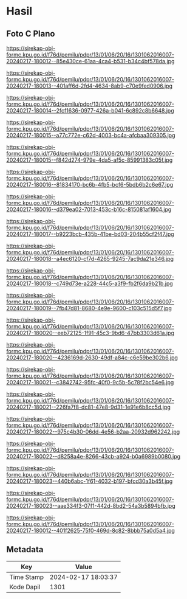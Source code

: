 # Hasil

## Foto C Plano

https://sirekap-obj-formc.kpu.go.id/f76d/pemilu/pdpr/13/01/06/20/16/1301062016007-20240217-180012--85e430ce-61aa-4ca4-b531-b34c4bf578da.jpg

https://sirekap-obj-formc.kpu.go.id/f76d/pemilu/pdpr/13/01/06/20/16/1301062016007-20240217-180013--401aff6d-2fd4-4634-8ab9-c70e9fed0906.jpg

https://sirekap-obj-formc.kpu.go.id/f76d/pemilu/pdpr/13/01/06/20/16/1301062016007-20240217-180014--2fcf1636-0977-426a-b041-6c892c8b6648.jpg

https://sirekap-obj-formc.kpu.go.id/f76d/pemilu/pdpr/13/01/06/20/16/1301062016007-20240217-180015--a77c772e-c62d-4003-bc4a-afcbaa309305.jpg

https://sirekap-obj-formc.kpu.go.id/f76d/pemilu/pdpr/13/01/06/20/16/1301062016007-20240217-180015--f842d274-979e-4da5-af5c-85991383c05f.jpg

https://sirekap-obj-formc.kpu.go.id/f76d/pemilu/pdpr/13/01/06/20/16/1301062016007-20240217-180016--81834170-bc6b-4fb5-bcf6-5bdb6b2c6e67.jpg

https://sirekap-obj-formc.kpu.go.id/f76d/pemilu/pdpr/13/01/06/20/16/1301062016007-20240217-180016--d379ea02-7013-453c-b16c-815081af1604.jpg

https://sirekap-obj-formc.kpu.go.id/f76d/pemilu/pdpr/13/01/06/20/16/1301062016007-20240217-180017--b9223bcb-435b-41be-bd03-204b55cf2f47.jpg

https://sirekap-obj-formc.kpu.go.id/f76d/pemilu/pdpr/13/01/06/20/16/1301062016007-20240217-180018--a4ec6120-cf7d-4265-9245-7ac9da21e346.jpg

https://sirekap-obj-formc.kpu.go.id/f76d/pemilu/pdpr/13/01/06/20/16/1301062016007-20240217-180018--c749d73e-a228-44c5-a3f9-fb2f6da9b21b.jpg

https://sirekap-obj-formc.kpu.go.id/f76d/pemilu/pdpr/13/01/06/20/16/1301062016007-20240217-180019--7fb47d81-8680-4e9e-9600-c103c515d5f7.jpg

https://sirekap-obj-formc.kpu.go.id/f76d/pemilu/pdpr/13/01/06/20/16/1301062016007-20240217-180020--eeb72125-1f91-45c3-9bd6-47bb3303d61a.jpg

https://sirekap-obj-formc.kpu.go.id/f76d/pemilu/pdpr/13/01/06/20/16/1301062016007-20240217-180020--4236169d-2630-49df-a84c-c6e59be302b6.jpg

https://sirekap-obj-formc.kpu.go.id/f76d/pemilu/pdpr/13/01/06/20/16/1301062016007-20240217-180021--c3842742-95fc-40f0-9c5b-5c78f2bc54e6.jpg

https://sirekap-obj-formc.kpu.go.id/f76d/pemilu/pdpr/13/01/06/20/16/1301062016007-20240217-180021--226fa7f8-dc81-47e8-9d31-1e91e6b8cc5d.jpg

https://sirekap-obj-formc.kpu.go.id/f76d/pemilu/pdpr/13/01/06/20/16/1301062016007-20240217-180022--975c4b30-06dd-4e56-b2aa-20932d962242.jpg

https://sirekap-obj-formc.kpu.go.id/f76d/pemilu/pdpr/13/01/06/20/16/1301062016007-20240217-180022--d8258a4e-8266-43cb-a924-b0a6989b0080.jpg

https://sirekap-obj-formc.kpu.go.id/f76d/pemilu/pdpr/13/01/06/20/16/1301062016007-20240217-180023--440b6abc-1f61-4032-b197-bfcd30a3b45f.jpg

https://sirekap-obj-formc.kpu.go.id/f76d/pemilu/pdpr/13/01/06/20/16/1301062016007-20240217-180023--aae334f3-07f1-442d-8bd2-54a3b5894bfb.jpg

https://sirekap-obj-formc.kpu.go.id/f76d/pemilu/pdpr/13/01/06/20/16/1301062016007-20240217-180012--401f2625-75f0-469d-8c82-8bbb75a0d5a4.jpg


## Metadata

| Key        | Value               |
| ---------- | ------------------- |
| Time Stamp | 2024-02-17 18:03:37 |
| Kode Dapil | 1301                |



